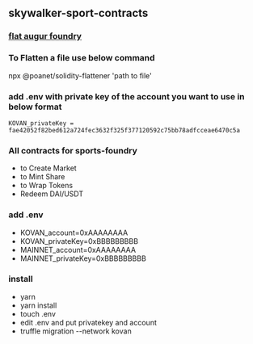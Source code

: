 ## skywalker-sport-contracts

### [flat augur foundry](https://gist.github.com/yashnaman/2af44219b236bc5741000d71bfd77655)

### To Flatten a file use below command

npx @poanet/solidity-flattener 'path to file'

### add .env with private key of the account you want to use in below format

    KOVAN_privateKey = fae42052f82bed612a724fec3632f325f377120592c75bb78adfcceae6470c5a

### All contracts for sports-foundry

-   to Create Market
-   to Mint Share
-   to Wrap Tokens
-   Redeem DAI/USDT

### add .env

-   KOVAN_account=0xAAAAAAAA
-   KOVAN_privateKey=0xBBBBBBBBB
-   MAINNET_account=0xAAAAAAAA
-   MAINNET_privateKey=0xBBBBBBBBB

### install

-   yarn
-   yarn install
-   touch .env
-   edit .env and put privatekey and account
-   truffle migration --network kovan
